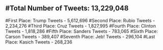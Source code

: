 #Total Number of Tweets: 13,229,048 
---
#First Place: Trump Tweets - 5,612,696
#Second Place: Rubio Tweets - 2,234,276
#Third Place: Cruz Tweets - 1,827,995
#Fourth Place: Clinton Tweets - 1,818,286
#Fifth Place: Sanders Tweets - 783,065
#Sixth Place: Carson Tweets - 389,407
#Seventh Place: Jeb! Tweets - 296,104
#Last Place: Kasich Tweets - 268,236
